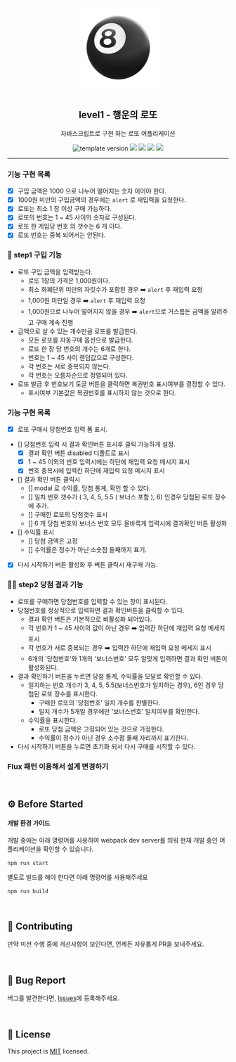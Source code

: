 <p align="middle" >
  <img width="200px;" src="./images/lotto_ball.png"/>
</p>
<h2 align="middle">level1 - 행운의 로또</h2>
<p align="middle">자바스크립트로 구현 하는 로또 어플리케이션</p>
<p align="middle">
  <img src="https://img.shields.io/badge/version-1.0.0-blue?style=flat-square" alt="template version"/>
  <img src="https://img.shields.io/badge/language-html-red.svg?style=flat-square"/>
  <img src="https://img.shields.io/badge/language-css-blue.svg?style=flat-square"/>
  <img src="https://img.shields.io/badge/language-js-yellow.svg?style=flat-square"/>
  <img src="https://img.shields.io/badge/license-MIT-brightgreen.svg?style=flat-square"/>
</p>

---

<!-- TODOS -->

### 기능 구현 목록

- [x] 구입 금액은 1000 으로 나누어 떨어지는 숫자 이어야 한다.
- [x] 1000원 미만의 구입금액의 경우에는 `alert` 로 재입력을 요청한다.
- [x] 로또는 최소 1 장 이상 구매 가능하다.
- [x] 로또의 번호는 1 ~ 45 사이의 숫자로 구성된다.
- [x] 로또 한 게임당 번호 의 갯수는 6 개 이다.
- [x] 로또 번호는 중복 되어서는 안된다.

### 🎯 step1 구입 기능

- 로또 구입 금액을 입력받는다.
  - 로또 1장의 가격은 1,000원이다.
  - 최소 화폐단위 미만의 자릿수가 포함된 경우 ➡️ `alert` 후 재입력 요청
  - 1,000원 미만일 경우 ➡️ `alert` 후 재입력 요청
  - 1,000원으로 나누어 떨어지지 않을 경우 ➡️ `alert`으로 거스름돈 금액을 알려주고 구매 계속 진행
- 금액으로 살 수 있는 개수만큼 로또를 발급한다.
  - 모든 로또를 자동구매 옵션으로 발급한다.
  - 로또 한 장 당 번호의 개수는 6개로 한다.
  - 번호는 1 ~ 45 사이 랜덤값으로 구성한다.
  - 각 번호는 서로 중복되지 않는다.
  - 각 번호는 오름차순으로 정렬되어 있다.
- 로또 발급 후 번호보기 토글 버튼을 클릭하면 복권번호 표시여부를 결정할 수 있다.
  - 표시여부 기본값은 복권번호를 표시하지 않는 것으로 한다.

### 기능 구현 목록

- [x] 로또 구매시 당첨번호 입력 폼 표시.
- [] 당첨번호 입력 시 결과 확인버튼 표시후 클릭 가능하게 설정.
  - [x] 결과 확인 버튼 disabled 디폴트로 표시
  - [x] 1 ~ 45 이외의 번호 입력시에는 하단에 재입력 요청 메시지 표시
  - [x] 번호 중복시에 입력칸 하단에 재입력 요청 메시지 표시
- [] 결과 확인 버튼 클릭시
  - [] modal 로 수익률, 당첨 통계, 확인 할 수 있다.
  - [] 일치 번호 갯수가 ( 3, 4, 5, 5.5 ( 보너스 포함 ), 6) 인경우 당첨된 로또 장수에 추가.
  - [] 구매한 로또의 당첨갯수 표시
  - [] 6 개 당첨 번호와 보너스 번호 모두 올바륵게 입력시에 결과확인 버튼 활성화
- [] 수익률 표시
  - [] 당첨 금액은 고정
  - [] 수익률은 정수가 아닌 소숫점 둘째까지 표기.
- [x] 다시 시작하기 버튼 활성화 후 버튼 클릭시 재구매 가능.

### 🎯🎯 step2 당첨 결과 기능

- 로또를 구매하면 당첨번호를 입력할 수 있는 창이 표시된다.
- 당첨번호를 정상적으로 입력하면 결과 확인버튼을 클릭할 수 있다.
  - 결과 확인 버튼은 기본적으로 비활성화 되어있다.
  - 각 번호가 1 ~ 45 사이의 값이 아닌 경우 ➡️ 입력칸 하단에 재입력 요청 메세지 표시
  - 각 번호가 서로 중복되는 경우 ➡️ 입력칸 하단에 재입력 요청 메세지 표시
  - 6개의 '당첨번호'와 1개의 '보너스번호' 모두 알맞게 입력하면 결과 확인 버튼이 활성화된다.
- 결과 확인하기 버튼을 누르면 당첨 통계, 수익률을 모달로 확인할 수 있다.
  - 일치하는 번호 개수가 3, 4, 5, 5.5(보너스번호가 일치하는 경우), 6인 경우 당첨된 로또 장수를 표시한다.
    - 구매한 로또의 '당첨번호' 일치 개수를 판별한다.
    - 일치 개수가 5개일 경우에만 '보너스번호' 일치여부를 확인한다.
  - 수익률을 표시한다.
    - 로또 당첨 금액은 고정되어 있는 것으로 가정한다.
    - 수익률이 정수가 아닌 경우 소수점 둘째 자리까지 표기한다.
- 다시 시작하기 버튼을 누르면 초기화 되서 다시 구매를 시작할 수 있다.

### Flux 패턴 이용해서 설계 변경하기

<br>

## ⚙️ Before Started

#### 개발 환경 가이드

개발 중에는 아래 명령어를 사용하여 webpack dev server를 띄워 현재 개발 중인 어플리케이션을 확인할 수 있습니다.

```
npm run start
```

별도로 빌드를 해야 한다면 아래 명령어를 사용해주세요

```
npm run build
```

<br>

## 👏 Contributing

만약 미션 수행 중에 개선사항이 보인다면, 언제든 자유롭게 PR을 보내주세요.

<br>

## 🐞 Bug Report

버그를 발견한다면, [Issues](https://github.com/woowacourse/javascript-lotto/issues)에 등록해주세요.

<br>

## 📝 License

This project is [MIT](https://github.com/woowacourse/javascript-lotto/blob/main/LICENSE) licensed.
